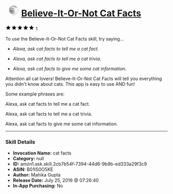 # &nbsp;<img src="skill_icon" alt="Believe-It-Or-Not Cat Facts icon" width="36"> [Believe-It-Or-Not Cat Facts](http://alexa.amazon.com/#skills/amzn1.ask.skill.2cb7b54f-7394-44d6-9b9b-ed333a29f3c9)
![5 stars](../../images/ic_star_black_18dp_1x.png)![5 stars](../../images/ic_star_black_18dp_1x.png)![5 stars](../../images/ic_star_black_18dp_1x.png)![5 stars](../../images/ic_star_black_18dp_1x.png)![5 stars](../../images/ic_star_black_18dp_1x.png) 1

To use the Believe-It-Or-Not Cat Facts skill, try saying...

* *Alexa, ask cat facts to tell me a cat fact.*

* *Alexa, ask cat facts to tell me a cat trivia.*

* *Alexa, ask cat facts to give me some cat information.*

Attention all cat lovers! Believe-It-Or-Not Cat Facts will tell you everything you didn't know about cats. This app is easy to use AND fun!

Some example phrases are: 

Alexa, ask cat facts to tell me a cat fact.

Alexa, ask cat facts to tell me a cat trivia.

Alexa, ask cat facts to give me some cat information.

***

### Skill Details

* **Invocation Name:** cat facts
* **Category:** null
* **ID:** amzn1.ask.skill.2cb7b54f-7394-44d6-9b9b-ed333a29f3c9
* **ASIN:** B01IS0O5KE
* **Author:** Mahika Gupta
* **Release Date:** July 25, 2016 @ 07:26:40
* **In-App Purchasing:** No
